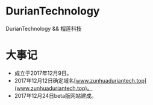 # DurianTechnology
DurianTechnology &amp;&amp; 榴莲科技


# 大事记
* 成立于2017年12月9日。
* 2017年12月12日确定域名[www.zunhuaduriantech.top](www.zunhuaduriantech.top)。
* 2017年12月24日beta版网站建成。

